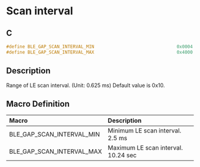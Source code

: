 # Scan interval

## C

```c
#define BLE_GAP_SCAN_INTERVAL_MIN                               0x0004
#define BLE_GAP_SCAN_INTERVAL_MAX                               0x4000
```

## Description

Range of LE scan interval. (Unit: 0.625 ms) Default value is 0x10.

## Macro Definition

|Macro|Description|
|:---|:---|
|BLE_GAP_SCAN_INTERVAL_MIN|Minimum LE scan interval. 2.5 ms|
|BLE_GAP_SCAN_INTERVAL_MAX|Maximum LE scan interval. 10.24 sec|
